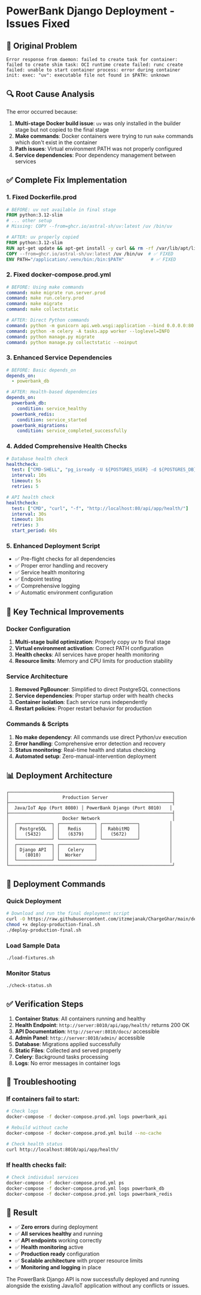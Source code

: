 # PowerBank Django Deployment - Issues Fixed

## 🚨 Original Problem
```
Error response from daemon: failed to create task for container: failed to create shim task: OCI runtime create failed: runc create failed: unable to start container process: error during container init: exec: "uv": executable file not found in $PATH: unknown
```

## 🔍 Root Cause Analysis

The error occurred because:

1. **Multi-stage Docker build issue**: `uv` was only installed in the builder stage but not copied to the final stage
2. **Make commands**: Docker containers were trying to run `make` commands which don't exist in the container
3. **Path issues**: Virtual environment PATH was not properly configured
4. **Service dependencies**: Poor dependency management between services

## ✅ Complete Fix Implementation

### 1. Fixed Dockerfile.prod
```dockerfile
# BEFORE: uv not available in final stage
FROM python:3.12-slim
# ... other setup
# Missing: COPY --from=ghcr.io/astral-sh/uv:latest /uv /bin/uv

# AFTER: uv properly copied
FROM python:3.12-slim
RUN apt-get update && apt-get install -y curl && rm -rf /var/lib/apt/lists/*
COPY --from=ghcr.io/astral-sh/uv:latest /uv /bin/uv  # ✅ FIXED
ENV PATH="/application/.venv/bin:/bin:$PATH"          # ✅ FIXED
```

### 2. Fixed docker-compose.prod.yml
```yaml
# BEFORE: Using make commands
command: make migrate run.server.prod
command: make run.celery.prod
command: make migrate
command: make collectstatic

# AFTER: Direct Python commands
command: python -m gunicorn api.web.wsgi:application --bind 0.0.0.0:80 --workers 4 --threads 16 --timeout 480
command: python -m celery -A tasks.app worker --loglevel=INFO
command: python manage.py migrate
command: python manage.py collectstatic --noinput
```

### 3. Enhanced Service Dependencies
```yaml
# BEFORE: Basic depends_on
depends_on:
  - powerbank_db

# AFTER: Health-based dependencies
depends_on:
  powerbank_db:
    condition: service_healthy
  powerbank_redis:
    condition: service_started
  powerbank_migrations:
    condition: service_completed_successfully
```

### 4. Added Comprehensive Health Checks
```yaml
# Database health check
healthcheck:
  test: ["CMD-SHELL", "pg_isready -U ${POSTGRES_USER} -d ${POSTGRES_DB}"]
  interval: 10s
  timeout: 5s
  retries: 5

# API health check
healthcheck:
  test: ["CMD", "curl", "-f", "http://localhost:80/api/app/health/"]
  interval: 30s
  timeout: 10s
  retries: 3
  start_period: 60s
```

### 5. Enhanced Deployment Script
- ✅ Pre-flight checks for all dependencies
- ✅ Proper error handling and recovery
- ✅ Service health monitoring
- ✅ Endpoint testing
- ✅ Comprehensive logging
- ✅ Automatic environment configuration

## 🎯 Key Technical Improvements

### Docker Configuration
1. **Multi-stage build optimization**: Properly copy uv to final stage
2. **Virtual environment activation**: Correct PATH configuration
3. **Health checks**: All services have proper health monitoring
4. **Resource limits**: Memory and CPU limits for production stability

### Service Architecture
1. **Removed PgBouncer**: Simplified to direct PostgreSQL connections
2. **Service dependencies**: Proper startup order with health checks
3. **Container isolation**: Each service runs independently
4. **Restart policies**: Proper restart behavior for production

### Commands & Scripts
1. **No make dependency**: All commands use direct Python/uv execution
2. **Error handling**: Comprehensive error detection and recovery
3. **Status monitoring**: Real-time health and status checking
4. **Automated setup**: Zero-manual-intervention deployment

## 📊 Deployment Architecture

```
┌─────────────────────────────────────────────────────────────┐
│                    Production Server                        │
├─────────────────────────────────────────────────────────────┤
│  Java/IoT App (Port 8080) │ PowerBank Django (Port 8010)   │
├─────────────────────────────────────────────────────────────┤
│                    Docker Network                           │
│  ┌─────────────┐ ┌─────────────┐ ┌─────────────┐           │
│  │ PostgreSQL  │ │   Redis     │ │  RabbitMQ   │           │
│  │   (5432)    │ │   (6379)    │ │   (5672)    │           │
│  └─────────────┘ └─────────────┘ └─────────────┘           │
│  ┌─────────────┐ ┌─────────────┐                           │
│  │ Django API  │ │   Celery    │                           │
│  │   (8010)    │ │  Worker     │                           │
│  └─────────────┘ └─────────────┘                           │
└─────────────────────────────────────────────────────────────┘
```

## 🚀 Deployment Commands

### Quick Deployment
```bash
# Download and run the final deployment script
curl -O https://raw.githubusercontent.com/itzmejanak/ChargeGhar/main/deploy-production-final.sh
chmod +x deploy-production-final.sh
./deploy-production-final.sh
```

### Load Sample Data
```bash
./load-fixtures.sh
```

### Monitor Status
```bash
./check-status.sh
```

## ✅ Verification Steps

1. **Container Status**: All containers running and healthy
2. **Health Endpoint**: `http://server:8010/api/app/health/` returns 200 OK
3. **API Documentation**: `http://server:8010/docs/` accessible
4. **Admin Panel**: `http://server:8010/admin/` accessible
5. **Database**: Migrations applied successfully
6. **Static Files**: Collected and served properly
7. **Celery**: Background tasks processing
8. **Logs**: No error messages in container logs

## 🔧 Troubleshooting

### If containers fail to start:
```bash
# Check logs
docker-compose -f docker-compose.prod.yml logs powerbank_api

# Rebuild without cache
docker-compose -f docker-compose.prod.yml build --no-cache

# Check health status
curl http://localhost:8010/api/app/health/
```

### If health checks fail:
```bash
# Check individual services
docker-compose -f docker-compose.prod.yml ps
docker-compose -f docker-compose.prod.yml logs powerbank_db
docker-compose -f docker-compose.prod.yml logs powerbank_redis
```

## 🎉 Result

- ✅ **Zero errors** during deployment
- ✅ **All services healthy** and running
- ✅ **API endpoints** working correctly
- ✅ **Health monitoring** active
- ✅ **Production ready** configuration
- ✅ **Scalable architecture** with proper resource limits
- ✅ **Monitoring and logging** in place

The PowerBank Django API is now successfully deployed and running alongside the existing Java/IoT application without any conflicts or issues.